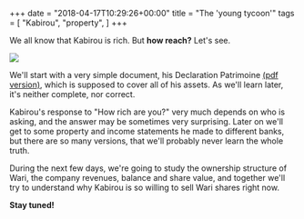 +++
date = "2018-04-17T10:29:26+00:00"
title = "The 'young tycoon'"
tags = [
    "Kabirou",
    "property",
]
+++

We all know that Kabirou is rich. But **how reach?** Let's see.

<!--more-->

<div class="container" style="width:auto">
  <a target="blank" href="https://res.cloudinary.com/vincentstradic/image/upload/v1523983420/DECLARATION_PATRIMOINE_bholox.jpg">
    <img src="https://res.cloudinary.com/vincentstradic/image/upload/v1523983420/DECLARATION_PATRIMOINE_bholox.jpg" style="max-width:100%">
  </a>
</div>

We'll start with a very simple document, his Declaration Patrimoine [(pdf version)](https://res.cloudinary.com/vincentstradic/image/upload/v1523977187/DECLARATION_PATRIMOINE_rawizo.pdf), which is supposed to  cover all of his assets. As we'll learn later, it's neither complete, nor correct.

Kabirou's response to "How rich are you?" very much depends on who is asking, and the answer may be sometimes very surprising. Later on we'll get to some property and income statements he made to different banks, but there are so many versions, that we'll probably never learn the whole truth.

During the next few days, we're going to study the ownership structure of Wari, the company revenues, balance and share value, and together we'll try to understand why Kabirou is so willing to sell Wari shares right now.

**Stay tuned!**

